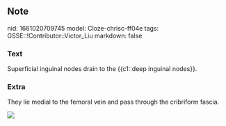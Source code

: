 ## Note
nid: 1661020709745
model: Cloze-chrisc-ff04e
tags: GSSE::!Contributor::Victor_Liu
markdown: false

### Text
Superficial inguinal nodes drain to the {{c1::deep inguinal nodes}}.

### Extra
They lie medial to the femoral vein and pass through the cribriform
fascia.
<div><img src="Gray610.png"></div>
